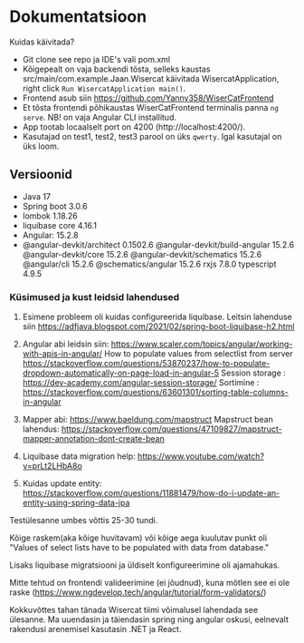 # Dokumentatsioon

Kuidas käivitada?
- Git clone see repo ja IDE's vali pom.xml
- Kõigepealt on vaja backendi tõsta, selleks kaustas src/main/com.example.Jaan.Wisercat käivitada WisercatApplication,
    right click `Run WisercatApplication main()`.
- Frontend asub siin https://github.com/Yanny358/WiserCatFrontend
- Et tõsta frontendi põhikaustas WiserCatFrontend terminalis panna `ng serve`. NB! on vaja Angular CLI installitud.
- App tootab locaalselt port on 4200 (http://localhost:4200/).
- Kasutajad on test1, test2, test3 parool on üks `qwerty`. Igal kasutajal on üks loom.

## Versioonid

- Java 17
- Spring boot 3.0.6
- lombok 1.18.26
- liquibase core 4.16.1
- Angular: 15.2.8
- @angular-devkit/architect       0.1502.6
  @angular-devkit/build-angular   15.2.6
  @angular-devkit/core            15.2.6
  @angular-devkit/schematics      15.2.6
  @angular/cli                    15.2.6
  @schematics/angular             15.2.6
  rxjs                            7.8.0
  typescript                      4.9.5

### Küsimused ja kust leidsid lahendused

1) Esimene probleem oli kuidas configureerida liquibase. Leitsin lahenduse siin
   https://adfjava.blogspot.com/2021/02/spring-boot-liquibase-h2.html
2) Angular abi leidsin siin:
   https://www.scaler.com/topics/angular/working-with-apis-in-angular/
   How to populate values from selectlist from server
   https://stackoverflow.com/questions/53870237/how-to-populate-dropdown-automatically-on-page-load-in-angular-5
   Session storage : https://dev-academy.com/angular-session-storage/
   Sortimine : https://stackoverflow.com/questions/63601301/sorting-table-columns-in-angular

3) Mapper abi: https://www.baeldung.com/mapstruct
   Mapstruct bean lahendus: https://stackoverflow.com/questions/47109827/mapstruct-mapper-annotation-dont-create-bean

4) Liquibase data migration help: https://www.youtube.com/watch?v=prLt2LHbA8o
5) Kuidas update entity: https://stackoverflow.com/questions/11881479/how-do-i-update-an-entity-using-spring-data-jpa

Testülesanne umbes  võttis 25-30 tundi.

Kõige raskem(aka kõige huvitavam) või kõige aega kuulutav punkt oli "Values of select lists have to be populated with data from database."

Lisaks liquibase migratsiooni ja üldiselt konfigureerimine oli ajamahukas.

Mitte tehtud on frontendi valideerimine (ei jõudnud), kuna mõtlen see ei ole raske (https://www.ngdevelop.tech/angular/tutorial/form-validators/)


Kokkuvõttes tahan tänada Wisercat tiimi võimalusel lahendada see ülesanne.
Ma uuendasin ja täiendasin spring ning angular oskusi, eelnevalt rakendusi arenemisel kasutasin .NET ja React.